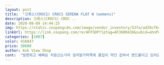 ```yaml
---
layout: post 
title:  "크록스(CROCS) CROCS SERENA FLAT W (womens)" 
description: 크록스(CROCS) CROC ..
date: 2020-08-09 14:44:25 
img: https://static.coupangcdn.com/image/vendor_inventory/52fa/ad39cf640ecbcd853135819a0ba49af9a164b239a6360fc1360291350ae1.jpg 
linkUrl: https://link.coupang.com/re/AFFSDP?lptag=AF3600438&subid=ahnPublicAsk&pageKey=1541058555&itemId=2639559259&vendorItemId=70630403900&traceid=V0-113-7656d453e7c7045d 
categories: [1007] 
color: 43A047 
price: 30600 
author: Ask View Shop 
cont:  "발편하고 예뻐요 처음신는거라 엄지발가락쪽에 물집이 약간 잡혀서 밴드붙이고 있어요  상처가 좀 아물면 조금 있다가 다시신어야겠어요 발 편해요 가벼워요<br/>부드럽고 편해서 여름내내 잘 신을것 같아요<br/>역시 크록스 믿고 사는 여름 샌들입니다<br/>" 
---
```


